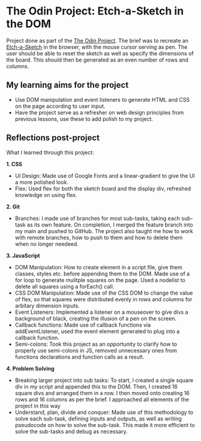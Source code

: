 # The Odin Project: Etch-a-Sketch in the DOM

Project done as part of the [The Odin Project](https://www.theodinproject.com/). The brief was to recreate an [Etch-a-Sketch](https://en.wikipedia.org/wiki/Etch_A_Sketch) in the browser, with the mouse cursor serving as pen. The user should be able to reset the sketch as well as specify the dimensions of the board. This should then be generated as an even number of rows and columns.

## My learning aims for the project

- Use DOM manipulation and event listeners to generate HTML and CSS on the page according to user input.
- Have the project serve as a refresher on web design principles from previous lessons, use these to add polish to my project.

## Reflections post-project

What I learned through this project:

**1. CSS**
- UI Design: Made use of Google Fonts and a linear-gradient to give the UI a more polished look.
- Flex: Used flex for both the sketch board and the display div, refreshed knowledge on using flex.

**2. Git**
- Branches: I made use of branches for most sub-tasks, taking each sub-task as its own feature. On completion, I merged the feature branch into my main and pushed to GitHub. The project also taught me how to work with remote branches, how to push to them and how to delete them when no longer needeed.

**3. JavaScript**
- DOM Manipulation: How to create element in a script file, give them classes, styles etc. before appending them to the DOM. Made use of a for loop to generate mulitple squares on the page. Used a nodelist to delete all squares using a forEach() call. 
- CSS DOM Manipulation: Made use of the CSS DOM to change the value of flex, so that squares were distributed evenly in rows and columns for arbitary dimension inputs.
- Event Listeners: Implemented a listener on a mouseover to give divs a background of black, creating the illusion of a pen on the screen. 
- Callback functions: Made use of callback functions via addEventListener, used the event element generated to plug into a callback function.
- Semi-colons: Took this project as an opportunity to clarify how to properly use semi-colons in JS, removed unnecessary ones from functions declarations and function calls as a result.

**4. Problem Solving**
- Breaking larger project into sub tasks: To start, I created a single square div in my script and appended this to the DOM. Then, I created 16 square divs and arranged them in a row. I then moved onto creating 16 rows and 16 columns as per the brief. I approached all elements of the project in this way
- Understand, plan, divide and conquer: Made use of this methodology to solve each sub-task, defining inputs and outputs, as well as writing pseudocode on how to solve the sub-task. This made it more efficient to solve the sub-tasks and debug as necessary.

